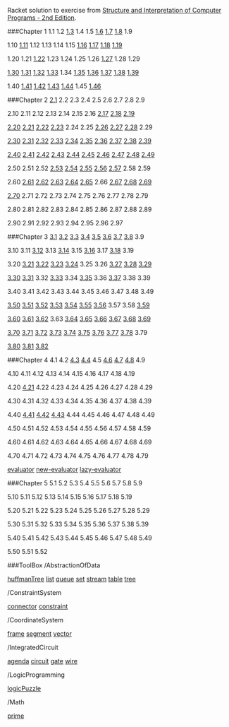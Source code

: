 
Racket solution to exercise from [Structure and Interpretation of Computer Programs - 2nd Edition](https://www.mitpress.mit.edu/sicp/).

###Chapter 1
1.1 1.2 [1.3](https://github.com/xRahn/SICP-solution-in-Racket/blob/master/chap-1/exercise-1-03.rkt) 1.4 1.5 [1.6](https://github.com/xRahn/SICP-solution-in-Racket/blob/master/chap-1/exercise-1-06.rkt) [1.7](https://github.com/xRahn/SICP-solution-in-Racket/blob/master/chap-1/exercise-1-07.rkt) [1.8](https://github.com/xRahn/SICP-solution-in-Racket/blob/master/chap-1/exercise-1-08.rkt) 1.9

1.10 [1.11](https://github.com/xRahn/SICP-solution-in-Racket/blob/master/chap-1/exercise-1-11.rkt) 1.12 1.13 1.14 1.15 [1.16]((https://github.com/xRahn/SICP-solution-in-Racket/blob/master/chap-1/exercise-1-16.rkt)) [1.17](https://github.com/xRahn/SICP-solution-in-Racket/blob/master/chap-1/exercise-1-17.rkt) [1.18](https://github.com/xRahn/SICP-solution-in-Racket/blob/master/chap-1/exercise-1-18.rkt) [1.19](https://github.com/xRahn/SICP-solution-in-Racket/blob/master/chap-1/exercise-1-19.rkt)

1.20 1.21 [1.22](https://github.com/xRahn/SICP-solution-in-Racket/blob/master/chap-1/exercise-1-22.rkt) 1.23 1.24 1.25 1.26 [1.27](https://github.com/xRahn/SICP-solution-in-Racket/blob/master/chap-1/exercise-1-27.rkt) 1.28 1.29

[1.30](https://github.com/xRahn/SICP-solution-in-Racket/blob/master/chap-1/exercise-1-30.rkt) [1.31](https://github.com/xRahn/SICP-solution-in-Racket/blob/master/chap-1/exercise-1-31.rkt) [1.32](https://github.com/xRahn/SICP-solution-in-Racket/blob/master/chap-1/exercise-1-32.rkt) [1.33](https://github.com/xRahn/SICP-solution-in-Racket/blob/master/chap-1/exercise-1-33.rkt) 1.34 [1.35](https://github.com/xRahn/SICP-solution-in-Racket/blob/master/chap-1/exercise-1-35.rkt) [1.36](https://github.com/xRahn/SICP-solution-in-Racket/blob/master/chap-1/exercise-1-36.rkt) [1.37](https://github.com/xRahn/SICP-solution-in-Racket/blob/master/chap-1/exercise-1-37.rkt) [1.38](https://github.com/xRahn/SICP-solution-in-Racket/blob/master/chap-1/exercise-1-38.rkt) [1.39](https://github.com/xRahn/SICP-solution-in-Racket/blob/master/chap-1/exercise-1-39.rkt)

1.40 [1.41](https://github.com/xRahn/SICP-solution-in-Racket/blob/master/chap-1/exercise-1-41.rkt) [1.42](https://github.com/xRahn/SICP-solution-in-Racket/blob/master/chap-1/exercise-1-42.rkt) [1.43](https://github.com/xRahn/SICP-solution-in-Racket/blob/master/chap-1/exercise-1-43.rkt) [1.44](https://github.com/xRahn/SICP-solution-in-Racket/blob/master/chap-1/exercise-1-44.rkt) 1.45 [1.46](https://github.com/xRahn/SICP-solution-in-Racket/blob/master/chap-1/exercise-1-46.rkt)

###Chapter 2
[2.1](https://github.com/xRahn/SICP-solution-in-Racket/blob/master/chap-2/exercise-2-01.rkt) 2.2 2.3 2.4 2.5 2.6 2.7 2.8 2.9

2.10 2.11 2.12 2.13 2.14 2.15 2.16 [2.17](https://github.com/xRahn/SICP-solution-in-Racket/blob/master/chap-2/exercise-2-17.rkt) [2.18](https://github.com/xRahn/SICP-solution-in-Racket/blob/master/chap-2/exercise-2-18.rkt) [2.19](https://github.com/xRahn/SICP-solution-in-Racket/blob/master/chap-2/exercise-2-19.rkt)

[2.20](https://github.com/xRahn/SICP-solution-in-Racket/blob/master/chap-2/exercise-2-20.rkt) [2.21](https://github.com/xRahn/SICP-solution-in-Racket/blob/master/chap-2/exercise-2-21.rkt) [2.22](https://github.com/xRahn/SICP-solution-in-Racket/blob/master/chap-2/exercise-2-22.rkt) [2.23](https://github.com/xRahn/SICP-solution-in-Racket/blob/master/chap-2/exercise-2-23.rkt) 2.24 2.25 [2.26](https://github.com/xRahn/SICP-solution-in-Racket/blob/master/chap-2/exercise-2-26.rkt) [2.27](https://github.com/xRahn/SICP-solution-in-Racket/blob/master/chap-2/exercise-2-27.rkt) [2.28](https://github.com/xRahn/SICP-solution-in-Racket/blob/master/chap-2/exercise-2-28.rkt) 2.29

[2.30](https://github.com/xRahn/SICP-solution-in-Racket/blob/master/chap-2/exercise-2-30.rkt) [2.31](https://github.com/xRahn/SICP-solution-in-Racket/blob/master/chap-2/exercise-2-31.rkt) [2.32](https://github.com/xRahn/SICP-solution-in-Racket/blob/master/chap-2/exercise-2-32.rkt) [2.33](https://github.com/xRahn/SICP-solution-in-Racket/blob/master/chap-2/exercise-2-33.rkt) [2.34](https://github.com/xRahn/SICP-solution-in-Racket/blob/master/chap-2/exercise-2-34.rkt) [2.35](https://github.com/xRahn/SICP-solution-in-Racket/blob/master/chap-2/exercise-2-35.rkt) [2.36](https://github.com/xRahn/SICP-solution-in-Racket/blob/master/chap-2/exercise-2-36.rkt) [2.37](https://github.com/xRahn/SICP-solution-in-Racket/blob/master/chap-2/exercise-2-37.rkt) [2.38](https://github.com/xRahn/SICP-solution-in-Racket/blob/master/chap-2/exercise-2-38.rkt) [2.39](https://github.com/xRahn/SICP-solution-in-Racket/blob/master/chap-2/exercise-2-39.rkt)

[2.40](https://github.com/xRahn/SICP-solution-in-Racket/blob/master/chap-2/exercise-2-40.rkt) [2.41](https://github.com/xRahn/SICP-solution-in-Racket/blob/master/chap-2/exercise-2-41.rkt) [2.42](https://github.com/xRahn/SICP-solution-in-Racket/blob/master/chap-2/exercise-2-42.rkt) [2.43](https://github.com/xRahn/SICP-solution-in-Racket/blob/master/chap-2/exercise-2-43.rkt) [2.44](https://github.com/xRahn/SICP-solution-in-Racket/blob/master/chap-2/exercise-2-44.rkt) [2.45](https://github.com/xRahn/SICP-solution-in-Racket/blob/master/chap-2/exercise-2-45.rkt) [2.46](https://github.com/xRahn/SICP-solution-in-Racket/blob/master/chap-2/exercise-2-46.rkt) [2.47](https://github.com/xRahn/SICP-solution-in-Racket/blob/master/chap-2/exercise-2-47.rkt) [2.48](https://github.com/xRahn/SICP-solution-in-Racket/blob/master/chap-2/exercise-2-48.rkt) [2.49](https://github.com/xRahn/SICP-solution-in-Racket/blob/master/chap-2/exercise-2-49.rkt)

2.50 2.51 2.52 [2.53](https://github.com/xRahn/SICP-solution-in-Racket/blob/master/chap-2/exercise-2-53.rkt) [2.54](https://github.com/xRahn/SICP-solution-in-Racket/blob/master/chap-2/exercise-2-54.rkt) [2.55](https://github.com/xRahn/SICP-solution-in-Racket/blob/master/chap-2/exercise-2-55.rkt) [2.56](https://github.com/xRahn/SICP-solution-in-Racket/blob/master/chap-2/exercise-2-56.rkt) [2.57](https://github.com/xRahn/SICP-solution-in-Racket/blob/master/chap-2/exercise-2-57.rkt) 2.58 2.59

2.60 [2.61](https://github.com/xRahn/SICP-solution-in-Racket/blob/master/chap-2/exercise-2-61.rkt) [2.62](https://github.com/xRahn/SICP-solution-in-Racket/blob/master/chap-2/exercise-2-62.rkt) [2.63](https://github.com/xRahn/SICP-solution-in-Racket/blob/master/chap-2/exercise-2-63.rkt) [2.64](https://github.com/xRahn/SICP-solution-in-Racket/blob/master/chap-2/exercise-2-64.rkt) [2.65](https://github.com/xRahn/SICP-solution-in-Racket/blob/master/chap-2/exercise-2-65.rkt) 2.66 [2.67](https://github.com/xRahn/SICP-solution-in-Racket/blob/master/chap-2/exercise-2-67.rkt) [2.68](https://github.com/xRahn/SICP-solution-in-Racket/blob/master/chap-2/exercise-2-68.rkt) [2.69](https://github.com/xRahn/SICP-solution-in-Racket/blob/master/chap-2/exercise-2-69.rkt)

[2.70](https://github.com/xRahn/SICP-solution-in-Racket/blob/master/chap-2/exercise-2-70.rkt) 2.71 2.72 2.73 2.74 2.75 2.76 2.77 2.78 2.79

2.80 2.81 2.82 2.83 2.84 2.85 2.86 2.87 2.88 2.89

2.90 2.91 2.92 2.93 2.94 2.95 2.96 2.97

###Chapter 3
[3.1](https://github.com/xRahn/SICP-solution-in-Racket/blob/master/chap-3/exercise-3-01.rkt) [3.2](https://github.com/xRahn/SICP-solution-in-Racket/blob/master/chap-3/exercise-3-02.rkt) [3.3](https://github.com/xRahn/SICP-solution-in-Racket/blob/master/chap-3/exercise-3-03.rkt) [3.4](https://github.com/xRahn/SICP-solution-in-Racket/blob/master/chap-3/exercise-3-04.rkt) [3.5](https://github.com/xRahn/SICP-solution-in-Racket/blob/master/chap-3/exercise-3-05.rkt) [3.6](https://github.com/xRahn/SICP-solution-in-Racket/blob/master/chap-3/exercise-3-06.rkt) [3.7](https://github.com/xRahn/SICP-solution-in-Racket/blob/master/chap-3/exercise-3-07.rkt) [3.8](https://github.com/xRahn/SICP-solution-in-Racket/blob/master/chap-3/exercise-3-08.rkt) 3.9

3.10 3.11 [3.12](https://github.com/xRahn/SICP-solution-in-Racket/blob/master/chap-3/exercise-3-12.rkt) 3.13 [3.14](https://github.com/xRahn/SICP-solution-in-Racket/blob/master/chap-3/exercise-3-14.rkt) 3.15 [3.16](https://github.com/xRahn/SICP-solution-in-Racket/blob/master/chap-3/exercise-3-16.rkt) 3.17 [3.18](https://github.com/xRahn/SICP-solution-in-Racket/blob/master/chap-3/exercise-3-18.rkt) 3.19

3.20 [3.21](https://github.com/xRahn/SICP-solution-in-Racket/blob/master/chap-3/exercise-3-21.rkt) [3.22](https://github.com/xRahn/SICP-solution-in-Racket/blob/master/chap-3/exercise-3-22.rkt) [3.23](https://github.com/xRahn/SICP-solution-in-Racket/blob/master/chap-3/exercise-3-23.rkt) [3.24](https://github.com/xRahn/SICP-solution-in-Racket/blob/master/chap-3/exercise-3-24.rkt) 3.25 3.26 [3.27](https://github.com/xRahn/SICP-solution-in-Racket/blob/master/chap-3/exercise-3-27.rkt) [3.28](https://github.com/xRahn/SICP-solution-in-Racket/blob/master/chap-3/exercise-3-28.rkt) [3.29](https://github.com/xRahn/SICP-solution-in-Racket/blob/master/chap-3/exercise-3-29.rkt)

[3.30](https://github.com/xRahn/SICP-solution-in-Racket/blob/master/chap-3/exercise-3-30.rkt) [3.31](https://github.com/xRahn/SICP-solution-in-Racket/blob/master/chap-3/exercise-3-31.rkt) 3.32 [3.33](https://github.com/xRahn/SICP-solution-in-Racket/blob/master/chap-3/exercise-3-33.rkt) 3.34 [3.35](https://github.com/xRahn/SICP-solution-in-Racket/blob/master/chap-3/exercise-3-35.rkt) 3.36 [3.37](https://github.com/xRahn/SICP-solution-in-Racket/blob/master/chap-3/exercise-3-37.rkt) 3.38 3.39

3.40 3.41 3.42 3.43 3.44 3.45 3.46 3.47 3.48 3.49

[3.50](https://github.com/xRahn/SICP-solution-in-Racket/blob/master/chap-3/exercise-3-50.rkt) [3.51](https://github.com/xRahn/SICP-solution-in-Racket/blob/master/chap-3/exercise-3-51.rkt) [3.52](https://github.com/xRahn/SICP-solution-in-Racket/blob/master/chap-3/exercise-3-52.rkt) [3.53](https://github.com/xRahn/SICP-solution-in-Racket/blob/master/chap-3/exercise-3-53.rkt) [3.54](https://github.com/xRahn/SICP-solution-in-Racket/blob/master/chap-3/exercise-3-54.rkt) [3.55](https://github.com/xRahn/SICP-solution-in-Racket/blob/master/chap-3/exercise-3-55.rkt) [3.56](https://github.com/xRahn/SICP-solution-in-Racket/blob/master/chap-3/exercise-3-56.rkt) 3.57 3.58 [3.59](https://github.com/xRahn/SICP-solution-in-Racket/blob/master/chap-3/exercise-3-59.rkt)

[3.60](https://github.com/xRahn/SICP-solution-in-Racket/blob/master/chap-3/exercise-3-60.rkt) [3.61](https://github.com/xRahn/SICP-solution-in-Racket/blob/master/chap-3/exercise-3-61.rkt) [3.62](https://github.com/xRahn/SICP-solution-in-Racket/blob/master/chap-3/exercise-3-62.rkt) 3.63 [3.64](https://github.com/xRahn/SICP-solution-in-Racket/blob/master/chap-3/exercise-3-64.rkt) [3.65](https://github.com/xRahn/SICP-solution-in-Racket/blob/master/chap-3/exercise-3-65.rkt) [3.66](https://github.com/xRahn/SICP-solution-in-Racket/blob/master/chap-3/exercise-3-66.rkt) [3.67](https://github.com/xRahn/SICP-solution-in-Racket/blob/master/chap-3/exercise-3-67.rkt) [3.68](https://github.com/xRahn/SICP-solution-in-Racket/blob/master/chap-3/exercise-3-68.rkt) [3.69](https://github.com/xRahn/SICP-solution-in-Racket/blob/master/chap-3/exercise-3-69.rkt)

[3.70](https://github.com/xRahn/SICP-solution-in-Racket/blob/master/chap-3/exercise-3-70.rkt) [3.71](https://github.com/xRahn/SICP-solution-in-Racket/blob/master/chap-3/exercise-3-71.rkt) [3.72](https://github.com/xRahn/SICP-solution-in-Racket/blob/master/chap-3/exercise-3-72.rkt) [3.73](https://github.com/xRahn/SICP-solution-in-Racket/blob/master/chap-3/exercise-3-73.rkt) [3.74](https://github.com/xRahn/SICP-solution-in-Racket/blob/master/chap-3/exercise-3-74.rkt) [3.75](https://github.com/xRahn/SICP-solution-in-Racket/blob/master/chap-3/exercise-3-75.rkt) [3.76](https://github.com/xRahn/SICP-solution-in-Racket/blob/master/chap-3/exercise-3-76.rkt) [3.77](https://github.com/xRahn/SICP-solution-in-Racket/blob/master/chap-3/exercise-3-77.rkt) [3.78](https://github.com/xRahn/SICP-solution-in-Racket/blob/master/chap-3/exercise-3-78.rkt) 3.79

[3.80](https://github.com/xRahn/SICP-solution-in-Racket/blob/master/chap-3/exercise-3-80.rkt) [3.81](https://github.com/xRahn/SICP-solution-in-Racket/blob/master/chap-3/exercise-3-81.rkt) [3.82](https://github.com/xRahn/SICP-solution-in-Racket/blob/master/chap-3/exercise-3-82.rkt)

###Chapter 4
4.1 4.2 [4.3](https://github.com/xRahn/SICP-solution-in-Racket/blob/master/chap-4/exercise-4-03.rkt) [4.4](https://github.com/xRahn/SICP-solution-in-Racket/blob/master/chap-4/exercise-4-04.rkt) 4.5 [4.6](https://github.com/xRahn/SICP-solution-in-Racket/blob/master/chap-4/exercise-4-06.rkt) [4.7](https://github.com/xRahn/SICP-solution-in-Racket/blob/master/chap-4/exercise-4-07.rkt) [4.8](https://github.com/xRahn/SICP-solution-in-Racket/blob/master/chap-4/exercise-4-08.rkt) 4.9

4.10 4.11 4.12 4.13 4.14 4.15 4.16 4.17 4.18 4.19

4.20 [4.21](https://github.com/xRahn/SICP-solution-in-Racket/blob/master/chap-4/exercise-4-21.rkt) 4.22 4.23 4.24 4.25 4.26 4.27 4.28 4.29

4.30 4.31 4.32 4.33 4.34 4.35 4.36 4.37 4.38 4.39

4.40 [4.41](https://github.com/xRahn/SICP-solution-in-Racket/blob/master/chap-4/exercise-4-41.rkt) [4.42](https://github.com/xRahn/SICP-solution-in-Racket/blob/master/chap-4/exercise-4.42.rkt) [4.43](https://github.com/xRahn/SICP-solution-in-Racket/blob/master/chap-4/exercise-4.43.rkt) 4.44 4.45 4.46 4.47 4.48 4.49

4.50 4.51 4.52 4.53 4.54 4.55 4.56 4.57 4.58 4.59

4.60 4.61 4.62 4.63 4.64 4.65 4.66 4.67 4.68 4.69

4.70 4.71 4.72 4.73 4.74 4.75 4.76 4.77 4.78 4.79

[evaluator](https://github.com/xRahn/SICP-solution-in-Racket/blob/master/chap-4/evaluator.rkt) [new-evaluator](https://github.com/xRahn/SICP-solution-in-Racket/blob/master/chap-4/new-evaluator.rkt) [lazy-evaluator](https://github.com/xRahn/SICP-solution-in-Racket/blob/master/chap-4/lazy-evaluator.rkt)

###Chapter 5
5.1 5.2 5.3 5.4 5.5 5.6 5.7 5.8 5.9

5.10 5.11 5.12 5.13 5.14 5.15 5.16 5.17 5.18 5.19

5.20 5.21 5.22 5.23 5.24 5.25 5.26 5.27 5.28 5.29

5.30 5.31 5.32 5.33 5.34 5.35 5.36 5.37 5.38 5.39

5.40 5.41 5.42 5.43 5.44 5.45 5.46 5.47 5.48 5.49

5.50 5.51 5.52

###ToolBox
/AbstractionOfData

[huffmanTree](https://github.com/xRahn/SICP-solution-in-Racket/blob/master/ToolBox/AbstractionOfData/huffmanTree.rkt) [list](https://github.com/xRahn/SICP-solution-in-Racket/blob/master/ToolBox/AbstractionOfData/list.rkt) [queue](https://github.com/xRahn/SICP-solution-in-Racket/blob/master/ToolBox/AbstractionOfData/queue.rkt) [set](https://github.com/xRahn/SICP-solution-in-Racket/blob/master/ToolBox/AbstractionOfData/set.rkt) [stream](https://github.com/xRahn/SICP-solution-in-Racket/blob/master/ToolBox/AbstractionOfData/stream.rkt) [table](https://github.com/xRahn/SICP-solution-in-Racket/blob/master/ToolBox/AbstractionOfData/table.rkt) [tree](https://github.com/xRahn/SICP-solution-in-Racket/blob/master/ToolBox/AbstractionOfData/tree.rkt)

/ConstraintSystem

[connector](https://github.com/xRahn/SICP-solution-in-Racket/blob/master/ToolBox/ConstraintSystem/connector.rkt) [constraint](https://github.com/xRahn/SICP-solution-in-Racket/blob/master/ToolBox/ConstraintSystem/constraint.rkt)

/CoordinateSystem

[frame](https://github.com/xRahn/SICP-solution-in-Racket/blob/master/ToolBox/CoordinateSystem/frame.rkt) [segment](https://github.com/xRahn/SICP-solution-in-Racket/blob/master/ToolBox/CoordinateSystem/segment.rkt) [vector](https://github.com/xRahn/SICP-solution-in-Racket/blob/master/ToolBox/CoordinateSystem/vector.rkt)

/IntegratedCircuit

[agenda](https://github.com/xRahn/SICP-solution-in-Racket/blob/master/ToolBox/IntegratedCircuit/agenda.rkt) [circuit](https://github.com/xRahn/SICP-solution-in-Racket/blob/master/ToolBox/IntegratedCircuit/circuit.rkt) [gate](https://github.com/xRahn/SICP-solution-in-Racket/blob/master/ToolBox/IntegratedCircuit/gate.rkt) [wire](https://github.com/xRahn/SICP-solution-in-Racket/blob/master/ToolBox/IntegratedCircuit/wire.rkt)

/LogicProgramming

[logicPuzzle](https://github.com/xRahn/SICP-solution-in-Racket/blob/master/ToolBox/LogicProgramming/logicPuzzle.rkt)

/Math

[prime](https://github.com/xRahn/SICP-solution-in-Racket/blob/master/ToolBox/Math/prime.rkt)

